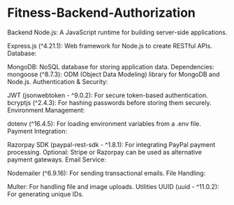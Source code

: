 # Fitness-Backend-Authorization
Backend
Node.js: A JavaScript runtime for building server-side applications.

Express.js (^4.21.1): Web framework for Node.js to create RESTful APIs.
Database:

MongoDB: NoSQL database for storing application data.
Dependencies:
mongoose (^8.7.3): ODM (Object Data Modeling) library for MongoDB and Node.js.
Authentication & Security:

JWT (jsonwebtoken - ^9.0.2): For secure token-based authentication.
bcryptjs (^2.4.3): For hashing passwords before storing them securely.
Environment Management:

dotenv (^16.4.5): For loading environment variables from a .env file.
Payment Integration:

Razorpay SDK (paypal-rest-sdk - ^1.8.1): For integrating PayPal payment processing.
Optional: Stripe or Razorpay can be used as alternative payment gateways.
Email Service:

Nodemailer (^6.9.16): For sending transactional emails.
File Handling:

Multer: For handling file and image uploads.
Utilities
UUID (uuid - ^11.0.2): For generating unique IDs.
